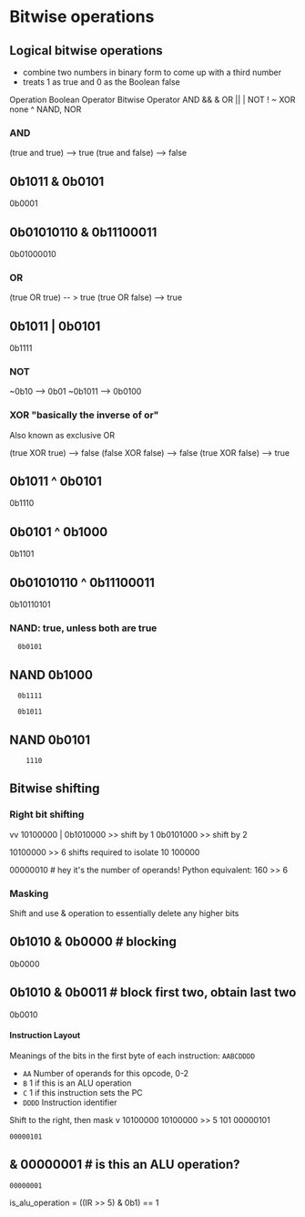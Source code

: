 # Bitwise operations

## Logical bitwise operations
- combine two numbers in binary form to come up with a third number
- treats 1 as true and 0 as the Boolean false

Operation       Boolean Operator     Bitwise Operator
AND                  &&                    &
OR                   ||                    |
NOT                  !                     ~
XOR                  none                  ^
NAND, NOR

### AND
(true and true) --> true
(true and false) --> false

   0b1011
 & 0b0101
 --------
   0b0001

   0b01010110
 & 0b11100011
 ------------
   0b01000010 

### OR
(true OR true) -- > true
(true OR false) --> true

   0b1011
 | 0b0101
 --------
   0b1111

### NOT
~0b10 --> 0b01
~0b1011 --> 0b0100

### XOR "basically the inverse of or"
Also known as exclusive OR

(true XOR true)  --> false
(false XOR false)  --> false
(true XOR false)  --> true

   0b1011
 ^ 0b0101
 --------
   0b1110

   0b0101
 ^ 0b1000
 --------
   0b1101

   0b01010110
 ^ 0b11100011
 ------------
   0b10110101   

### NAND: true, unless both are true
      0b0101
 NAND 0b1000
 -----------
      0b1111

      0b1011
 NAND 0b0101
 -----------
        1110

## Bitwise shifting
### Right bit shifting
vv
10100000 
         |
 0b1010000 >> shift by 1
 0b0101000 >> shift by 2

10100000 >> 6 shifts required to isolate
      10 100000

00000010 # hey it's the number of operands!
Python equivalent: 160 >> 6

### Masking
Shift and use & operation  to essentially delete any higher bits

   0b1010
 & 0b0000  # blocking
   -------
   0b0000 

   0b1010
&  0b0011 # block first two, obtain last two
---------
   0b0010

#### Instruction Layout

Meanings of the bits in the first byte of each instruction: `AABCDDDD`

* `AA` Number of operands for this opcode, 0-2
* `B` 1 if this is an ALU operation
* `C` 1 if this instruction sets the PC
* `DDDD` Instruction identifier

Shift to the right, then mask
  v
10100000 
10100000 >> 5
     101
00000101
   
    00000101
  & 00000001 # is this an ALU operation?
  ----------
    00000001

is_alu_operation = ((IR >> 5) & 0b1) == 1

